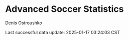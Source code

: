 # Advanced Soccer Statistics
Denis Ostroushko

<!-- gfm -->

Last successful data update: 2025-01-17 03:24:03 CST
